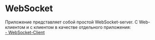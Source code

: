 # WebSocket
Приложение представляет собой простой WebSocket-server. С Web-клиентом и с клиентом в качестве отдельного приложения:
<br>
<a href="https://github.com/firsovroman/WebSocket-Client">- WebSocket-Client</a>
<br>
